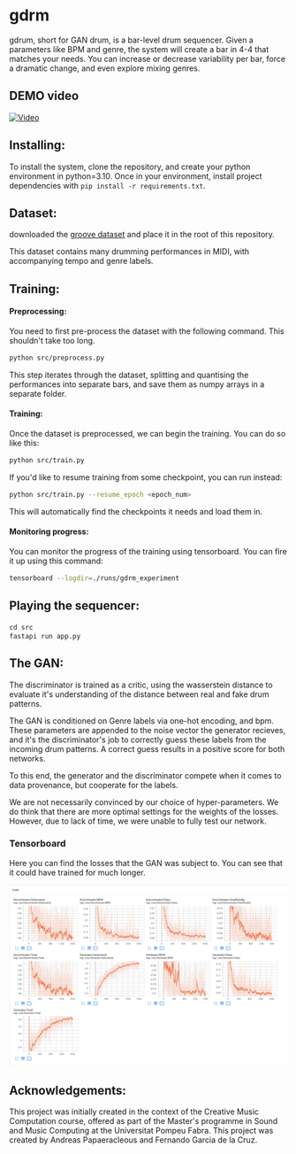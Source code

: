 # gdrm



gdrum, short for GAN drum, is a bar-level drum sequencer. Given a parameters like BPM and genre, the system will create a bar in 4-4 that matches your needs. You can increase or decrease variability per bar, force a dramatic change, and even explore mixing genres.

## DEMO video

[![Video](https://img.youtube.com/vi/SnJgByFKxcg/sddefault.jpg)](https://youtu.be/SnJgByFKxcg)

## Installing:
To install the system, clone the repository, and create your python environment in python=3.10. Once in your environment, install project dependencies with `pip install -r requirements.txt`.

## Dataset:
downloaded the [groove dataset](https://magenta.tensorflow.org/datasets/groove#download) and place it in the root of this repository.

This dataset contains many drumming performances in MIDI, with accompanying tempo and genre labels.

## Training:
#### **Preprocessing:**
You need to first pre-process the dataset with the following command. This shouldn't take too long.
```bash
python src/preprocess.py
```
This step iterates through the dataset, splitting and quantising the performances into separate bars, and save them as numpy arrays in a separate folder.

#### **Training:**
Once the dataset is preprocessed, we can begin the training. You can do so like this:
```bash
python src/train.py
```


If you'd like to resume training from some checkpoint, you can run instead:
```bash
python src/train.py --resume_epoch <epoch_num>
```
This will automatically find the checkpoints it needs and load them in.

#### **Monitoring progress:**
You can monitor the progress of the training using tensorboard. You can fire it up using this command:
```bash
tensorboard --logdir=./runs/gdrm_experiment
```


## Playing the sequencer:

```
cd src
fastapi run app.py
```

## The GAN:
The discriminator is trained as a critic, using the wasserstein distance to evaluate it's understanding of the distance between real and fake drum patterns.

The GAN is conditioned on Genre labels via one-hot encoding, and bpm. These parameters are appended to the noise vector the generator recieves, and it's the discriminator's job to correctly guess these labels from the incoming drum patterns. A correct guess results in a positive score for both networks.

To this end, the generator and the discriminator compete when it comes to data provenance, but cooperate for the labels.

We are not necessarily convinced by our choice of hyper-parameters. We do think that there are more optimal settings for the weights of the losses. However, due to lack of time, we were unable to fully test our network.

### Tensorboard
Here you can find the losses that the GAN was subject to. You can see that it could have trained for much longer.

![Tensorboard](assets/tensorboard.png)

## Acknowledgements:
This project was initially created in the context of the Creative Music Computation course, offered as part of the Master's programme in Sound and Music Computing at the Universitat Pompeu Fabra. This project was created by Andreas Papaeracleous and Fernando Garcia de la Cruz.

